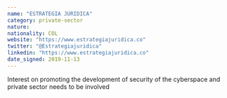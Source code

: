 ```yaml
---
name: "ESTRATEGIA JURIDICA"
category: private-sector
nature:
nationality: COL
website: "https://www.estrategiajuridica.co"
twitter: "@Estrategiajuridica"
linkedin: "https://www.estrategiajuridica.co"
date_signed: 2019-11-13
---
```

Interest on promoting the development of security of the cyberspace and private sector needs to be involved
